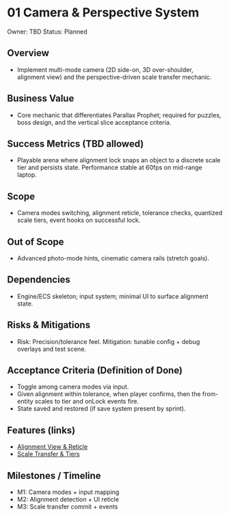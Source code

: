 # 01 Camera & Perspective System

Owner: TBD
Status: Planned

## Overview
- Implement multi-mode camera (2D side-on, 3D over-shoulder, alignment view) and the perspective-driven scale transfer mechanic.

## Business Value
- Core mechanic that differentiates Parallax Prophet; required for puzzles, boss design, and the vertical slice acceptance criteria.

## Success Metrics (TBD allowed)
- Playable arena where alignment lock snaps an object to a discrete scale tier and persists state. Performance stable at 60fps on mid-range laptop.

## Scope
- Camera modes switching, alignment reticle, tolerance checks, quantized scale tiers, event hooks on successful lock.

## Out of Scope
- Advanced photo-mode hints, cinematic camera rails (stretch goals).

## Dependencies
- Engine/ECS skeleton; input system; minimal UI to surface alignment state.

## Risks & Mitigations
- Risk: Precision/tolerance feel. Mitigation: tunable config + debug overlays and test scene.

## Acceptance Criteria (Definition of Done)
- Toggle among camera modes via input.
- Given alignment within tolerance, when player confirms, then the from-entity scales to tier and onLock events fire.
- State saved and restored (if save system present by sprint).

## Features (links)
- [Alignment View & Reticle](./features/alignment-view-reticle/feature.md)
- [Scale Transfer & Tiers](./features/scale-transfer-tiers/feature.md)

## Milestones / Timeline
- M1: Camera modes + input mapping
- M2: Alignment detection + UI reticle
- M3: Scale transfer commit + events

